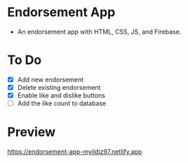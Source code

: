 # Endorsement App
- An endorsement app with HTML, CSS, JS, and Firebase.

# To Do
- [x] Add new endorsement
- [x] Delete existing endorsement
- [x] Enable like and dislike buttons
- [ ] Add the like count to database

# Preview
https://endorsement-app-myildiz97.netlify.app
